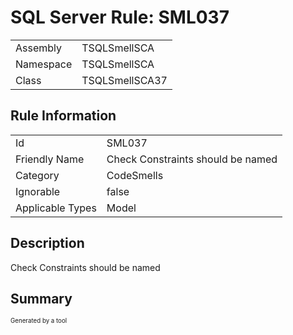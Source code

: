 ﻿# SQL Server Rule: SML037
  
|    |    |
|----|----|
| Assembly | TSQLSmellSCA |
| Namespace | TSQLSmellSCA |
| Class | TSQLSmellSCA37 |
  
## Rule Information
  
|    |    |
|----|----|
| Id | SML037 |
| Friendly Name | Check Constraints should be named |
| Category | CodeSmells |
| Ignorable | false |
| Applicable Types | Model  |
  
## Description
  
Check Constraints should be named
  
## Summary
  

  
<sub><sup>Generated by a tool</sup></sub>
